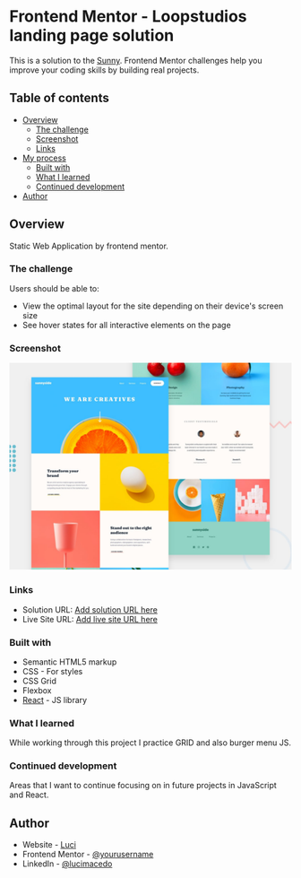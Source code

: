 # Frontend Mentor - Loopstudios landing page solution

This is a solution to the [Sunny](https://www.frontendmentor.io). Frontend Mentor challenges help you improve your coding skills by building real projects. 

## Table of contents

- [Overview](#overview)
  - [The challenge](#the-challenge)
  - [Screenshot](#screenshot)
  - [Links](#links)
- [My process](#my-process)
  - [Built with](#built-with)
  - [What I learned](#what-i-learned)
  - [Continued development](#continued-development)
- [Author](#author)



## Overview
Static Web Application by frontend mentor.

### The challenge

Users should be able to:

- View the optimal layout for the site depending on their device's screen size
- See hover states for all interactive elements on the page


### Screenshot

![](./src/assets/design/desktop-preview.jpg)


### Links

- Solution URL: [Add solution URL here](https://github.com/LuciMacedo/sunnyagency)
- Live Site URL: [Add live site URL here](https://sunnyagency.vercel.app/)

### Built with

- Semantic HTML5 markup
- CSS - For styles
- CSS Grid
- Flexbox
- [React](https://reactjs.org/) - JS library


### What I learned

While working through this project I practice GRID and also burger menu JS.

### Continued development

Areas that I want to continue focusing on in future projects in JavaScript and React.  

## Author

- Website - [Luci](https://luci-webpage.vercel.app/)
- Frontend Mentor - [@yourusername](https://www.frontendmentor.io/profile/yourusername)
- LinkedIn - [@lucimacedo](linkedin.com/in/lucimaramacedom)

